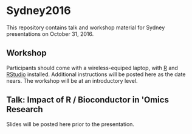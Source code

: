 # Sydney2016

This repository contains talk and workshop material for Sydney presentations on October 31, 2016.

## Workshop

Participants should come with a wireless-equiped laptop, with [R][] and [RStudio][] installed. Additional instructions will be posted here as the date nears. The workshop will be at an introductory level.

## Talk: Impact of R / Bioconductor in 'Omics Research

Slides will be posted here prior to the presentation.

[R]: https://cran.r-project.org/
[RStudio]: https://www.rstudio.com/products/rstudio/download/
